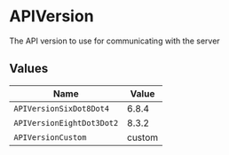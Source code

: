 # APIVersion

The API version to use for communicating with the server


## Values

| Name                      | Value                     |
| ------------------------- | ------------------------- |
| `APIVersionSixDot8Dot4`   | 6.8.4                     |
| `APIVersionEightDot3Dot2` | 8.3.2                     |
| `APIVersionCustom`        | custom                    |